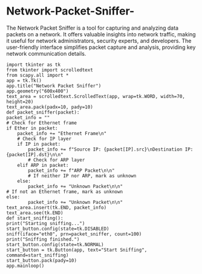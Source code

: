 # Network-Packet-Sniffer-
The Network Packet Sniffer is a tool for capturing and analyzing data packets on a network. It offers valuable insights into network traffic, making it useful for network administrators, security experts, and developers. The user-friendly interface simplifies packet capture and analysis, providing key network communication details.


        
    import tkinter as tk
    from tkinter import scrolledtext
    from scapy.all import *
    app = tk.Tk()
    app.title("Network Packet Sniffer")
    app.geometry("600x400")
    text_area = scrolledtext.ScrolledText(app, wrap=tk.WORD, width=70, height=20)
    text_area.pack(padx=10, pady=10)
    def packet_sniffer(packet):
    packet_info = ""
    # Check for Ethernet frame
    if Ether in packet:
        packet_info += "Ethernet Frame\n"
        # Check for IP layer
        if IP in packet:
            packet_info += f"Source IP: {packet[IP].src}\nDestination IP: {packet[IP].dst}\n\n"
            # Check for ARP layer
        elif ARP in packet:
            packet_info += f"ARP Packet\n\n"
            # If neither IP nor ARP, mark as unknown
        else:
            packet_info += "Unknown Packet\n\n"
    # If not an Ethernet frame, mark as unknown
    else:
            packet_info += "Unknown Packet\n\n"
    text_area.insert(tk.END, packet_info)
    text_area.see(tk.END)
    def start_sniffing():
    print("Starting sniffing...")
    start_button.config(state=tk.DISABLED)
    sniff(iface="eth0", prn=packet_sniffer, count=100)
    print("Sniffing finished.")
    start_button.config(state=tk.NORMAL)
    start_button = tk.Button(app, text="Start Sniffing", command=start_sniffing)
    start_button.pack(pady=10)
    app.mainloop()
